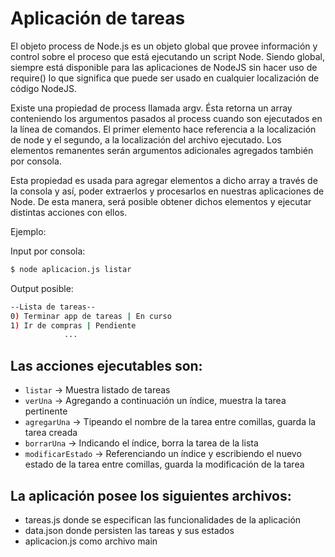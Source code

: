 # Aplicación de tareas

El objeto process de Node.js es un objeto global que provee información y control sobre el proceso que está ejecutando un script Node.
Siendo global, siempre está disponible para las aplicaciones de NodeJS sin hacer uso de require() lo que significa que puede ser usado en cualquier localización de código NodeJS.

Existe una propiedad de process llamada argv. Ésta retorna un array conteniendo los argumentos pasados al process cuando son ejecutados en la línea de comandos.
El primer elemento hace referencia a la localización de node y el segundo, a la localización del archivo ejecutado. Los elementos remanentes serán argumentos adicionales agregados también por consola.

Esta propiedad es usada para agregar elementos a dicho array a través de la consola y así, poder extraerlos y procesarlos en nuestras aplicaciones de Node. De esta manera, será posible obtener dichos elementos y ejecutar distintas acciones con ellos.

Ejemplo: 

Input por consola:

```bash
$ node aplicacion.js listar
```

Output posible:

```bash
--Lista de tareas--
0) Terminar app de tareas | En curso
1) Ir de compras | Pendiente
            ...
```

## Las acciones ejecutables son:
 * `listar` -> Muestra listado de tareas
 * `verUna` -> Agregando a continuación un índice, muestra la tarea pertinente
 * `agregarUna` -> Tipeando el nombre de la tarea entre comillas, guarda la tarea creada
 * `borrarUna` -> Indicando el índice, borra la tarea de la lista
 * `modificarEstado` -> Referenciando un índice y escribiendo el nuevo estado de la tarea entre comillas, guarda la modificación de la tarea

 ## La aplicación posee los siguientes archivos:
 - tareas.js donde se especifican las funcionalidades de la aplicación
 - data.json donde persisten las tareas y sus estados
 - aplicacion.js como archivo main





